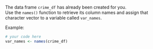 The data frame `crime_df` has already been created for you.  
Use the `names()` function to retrieve its column names and assign that character vector to a variable called `var_names`.

Example:
```r
# your code here
var_names <- names(crime_df)
``````
